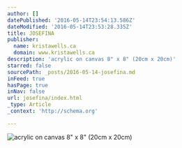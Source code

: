```yaml
---
author: []
datePublished: '2016-05-14T23:54:13.586Z'
dateModified: '2016-05-14T23:53:28.335Z'
title: JOSEFINA
publisher:
  name: kristawells.ca
  domain: www.kristawells.ca
description: 'acrylic on canvas 8" x 8" (20cm x 20cm)'
starred: false
sourcePath: _posts/2016-05-14-josefina.md
inFeed: true
hasPage: true
inNav: false
url: josefina/index.html
_type: Article
_context: 'http://schema.org'

---
```

![acrylic on canvas 8" x 8" (20cm x 20cm)](https://s3-us-west-2.amazonaws.com/the-grid-img/p/bc28660b0b83f6db4dc86fdf4516e6433d80253f.jpg)